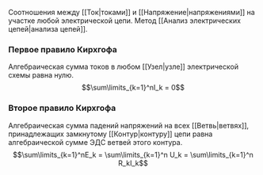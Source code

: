 Соотношения между [[Ток|токами]] и [[Напряжение|напряжениями]] на участке любой электрической цепи. Метод [[Анализ электрических цепей|анализа цепей]].

### Первое правило Кирхгофа
Алгебраическая сумма токов в любом [[Узел|узле]] электрической схемы равна нулю. $$\sum\limits_{k=1}^nI_k = 0$$
### Второе правило Кирхгофа
Алгебраическая сумма падений напряжений на всех [[Ветвь|ветвях]], принадлежащих замкнутому [[Контур|контуру]] цепи равна алгебраической сумме ЭДС ветвей этого контура. $$\sum\limits_{k=1}^nE_k = \sum\limits_{k=1}^n U_k = \sum\limits_{k=1}^n R_kI_k$$